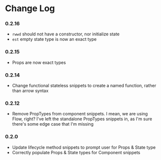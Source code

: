 # Change Log

### 0.2.16
* `rwwd` should not have a constructor, nor initialize state
* `est` empty state type is now an exact type

### 0.2.15
* Props are now exact types

### 0.2.14
* Change functional stateless snippets to create a named function, rather than arrow syntax

### 0.2.12
* Remove PropTypes from component snippets.  I mean, we are using Flow, right?  I've left the standalone PropTypes snippets in, as I'm sure there's some edge case that I'm missing

### 0.2.0 

* Update lifecycle method snippets to prompt user for Props & State type
* Correctly populate Props & State types for Component snippets